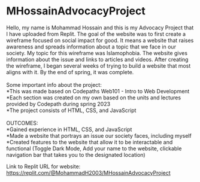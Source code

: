 # MHossainAdvocacyProject
Hello, my name is Mohammad Hossain and this is my Advocacy Project that I have uploaded from Replit. The goal of the website was to first create a wireframe focused on social impact for good. It means a website that raises awareness and spreads information about a topic that we face in our society.
My topic for this wireframe was Islamophobia. The website gives information about the issue and links to articles and videos. After creating the wireframe, I began several weeks of trying to build a website that most aligns with it. By the end of spring, it was complete. <br />
<br />Some important info about the project: <br />
  *This was made based on Codepaths Web101 - Intro to Web Development <br />
  *Each section was created on my own based on the units and lectures provided by Codepath during spring 2023  <br />
  *The project consists of HTML, CSS, and JavaScript <br />
<br />OUTCOMES: <br />
  *Gained experience in HTML, CSS, and JavaScript<br />
  *Made a website that portrays an issue our society faces, including myself<br />
  *Created features to the website that allow it to be interactable and functional (Toggle Dark Mode, Add your name to the website, clickable navigation bar that takes you to the designated location)<br />

Link to Replit URL for website:<br />
https://replit.com/@MohammadH2003/MHossainAdvocacyProject  

  
